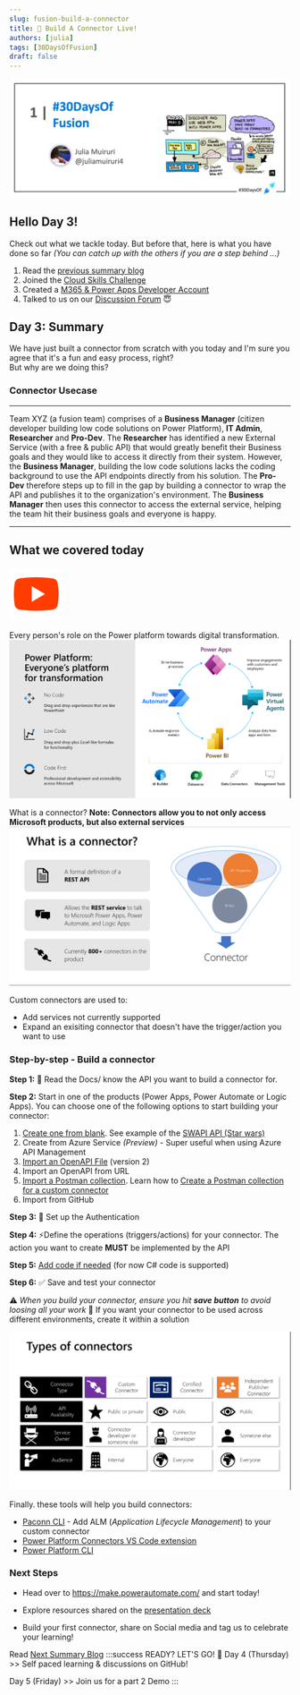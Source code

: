 ```yaml
---
slug: fusion-build-a-connector
title: 🔌 Build A Connector Live!
authors: [julia]
tags: [30DaysOfFusion]
draft: false
---
```



<head>
  <meta name="twitter:url" content="https://microsoft.github.io/30daysof/docs/roadmaps/fusion" />
  <meta name="twitter:title" content="Build-a-custom-connector" />
  <meta name="twitter:description" content="Learn how to build a custom connector from sratch and use it on power automate" />
  <meta name="twitter:image" content="https://microsoft.github.io/30daysof/assets/images/fusion-f731f3ccac8a8ee153416f249d058b46.png" />
  <meta name="twitter:card" content="summary_large_image" />
  <meta name="twitter:creator" content="@juliamuiruri4" />
  <meta name="twitter:site" content="@AzureAdvocates" /> 
  <link rel="canonical" href="https://aka.ms/TheConnectorHackathon" />
</head>

![30DaysOfFusion](./../../static/img/banners/fusion.png)
## Hello Day 3! 

Check out what we tackle today. But before that, here is what you have done so far _(You can catch up with the others if you are a step behind ...)_

1. Read the [previous summary blog](https://microsoft.github.io/30daysof/blog/hello-fusion/?WT.mc_id=academic-73999-juliamuiruri)
1. Joined the [Cloud Skills Challenge](https://aka.ms/ConnectorSkillsChallenge)
1. Created a [M365 & Power Apps Developer Account](https://techcommunity.microsoft.com/t5/educator-developer-blog/recap-of-day-2-onboarding-session-30days-of-learning-nigeria/ba-p/3490280?WT.mc_id=academic-0000-juliamuiruri)
1. Talked to us on our [Discussion Forum](https://github.com/microsoft/30daysof/discussions/16) 😇


## Day 3: Summary
We have just built a connector from scratch with you today and I'm sure you agree that it's a fun and easy process, right? <br />
But why are we doing this? 
### Connector Usecase


---

Team XYZ (a fusion team) comprises of a **Business Manager** (citizen developer building low code solutions on Power Platform), **IT Admin**, **Researcher** and **Pro-Dev**. 
The **Researcher** has identified a new External Service (with a free & public API) that would greatly benefit their Business goals and they would like to access it directly from their system. However, the **Business Manager**, building the low code solutions lacks the coding background to use the API endpoints directly from his solution.
The **Pro-Dev** therefore steps up to fill in the gap by building a connector to wrap the API and publishes it to the organization's environment. The **Business Manager** then uses this connector to access the external service, helping the team hit their business goals and everyone is happy.

---

## What we covered today 
[![YouTube](../fusion/img/icons8-youtube.svg "Watch the recording on YouTube")](https://youtu.be/E1KRpMrG9Wo)

Every person's role on the Power platform towards digital transformation.
![Power Platform for Everyone](../fusion/img/power-platform.png)

What is a connector? **Note: Connectors allow you to not only access Microsoft products, but also external services**
![Connector definition](../fusion/img/connector-def.png)

Custom connectors are used to:

- Add services not currently supported
- Expand an exisiting connector that doesn't have the trigger/action you want to use

### Step-by-step - Build a connector
**Step 1:** 📖 Read the Docs/ know the API you want to build a connector for.

**Step 2:** Start in one of the products (Power Apps, Power Automate or Logic Apps). You can choose one of the following options to start building your connector:

1. [Create one from blank](https://docs.microsoft.com/en-us/connectors/custom-connectors/define-blank?WT.mc_id=academic-73999-juliamuiruri). See example of the [SWAPI API (Star wars)](https://youtu.be/CMCuNYVW4B0)
1. Create from Azure Service _(Preview)_ - Super useful when using Azure API Management
1. [Import an OpenAPI File](https://docs.microsoft.com/en-us/connectors/custom-connectors/define-openapi-definition?WT.mc_id=academic-73999-juliamuiruri) (version 2)
1. Import an OpenAPI from URL
1. [Import a Postman collection](https://docs.microsoft.com/en-us/connectors/custom-connectors/define-postman-collection?WT.mc_id=academic-73999-juliamuiruri). Learn how to [Create a Postman collection for a custom connector](https://docs.microsoft.com/en-us/connectors/custom-connectors/create-postman-collection?WT.mc_id=academic-73999-juliamuiruri)
1. Import from GitHub

**Step 3:** 🔐 Set up the Authentication

**Step 4:** ⚡Define the operations (triggers/actions) for your connector. The action you want to create **MUST** be implemented by the API

**Step 5:** [Add code if needed](https://docs.microsoft.com/en-us/connectors/custom-connectors/write-code?WT.mc_id=academic-73999-juliamuiruri) (for now C# code is supported)

**Step 6:** ✅ Save and test your connector

⚠️ _When you build your connector, ensure you hit **save button** to avoid loosing all your work_
📝 If you want your connector to be used across different environments, create it within a solution

![Connector types](../fusion/img/connector-types.png)

Finally. these tools will help you build connectors:
- [Paconn CLI](https://docs.microsoft.com/en-us/connectors/custom-connectors/paconn-cli?WT.mc_id=academic-73999-juliamuiruri) - Add ALM (_Application Lifecycle Management_) to your custom connector
- [Power Platform Connectors VS Code extension](https://aka.ms/ppc-vscode)
- [Power Platform CLI](https://aka.ms/powerplatformcli)

### Next Steps
- Head over to https://make.powerautomate.com/ and start today!

- Explore resources shared on the [presentation deck](https://github.com/microsoft/30daysof/discussions/16#discussioncomment-3650396)

- Build your first connector, share on Social media and tag us to celebrate your learning!

Read [Next Summary Blog](https://microsoft.github.io/30daysof/blog/fusion-build-a-connector-from-OpenAPI-file/?WT.mc_id=academic-73999-juliamuiruri)
:::success READY? LET'S GO! 🎉
Day 4 (Thursday) >> Self paced learning & discussions on GitHub!

Day 5 (Friday) >> Join us for a part 2 Demo
:::